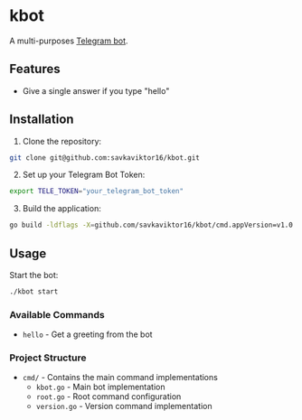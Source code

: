 # kbot

A multi-purposes [Telegram bot](https://t.me/savkaviktor_bot).

## Features

- Give a single answer if you type "hello"

## Installation

1. Clone the repository:
```bash
git clone git@github.com:savkaviktor16/kbot.git
```

2. Set up your Telegram Bot Token:
```bash
export TELE_TOKEN="your_telegram_bot_token"
```

3. Build the application:
```bash
go build -ldflags -X=github.com/savkaviktor16/kbot/cmd.appVersion=v1.0.2
```

## Usage

Start the bot:
```bash
./kbot start
```

### Available Commands

- `hello` - Get a greeting from the bot

### Project Structure

- `cmd/` - Contains the main command implementations
  - `kbot.go` - Main bot implementation
  - `root.go` - Root command configuration
  - `version.go` - Version command implementation